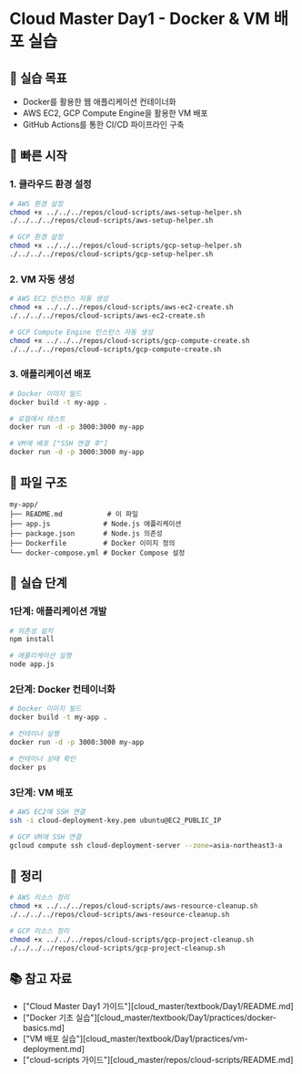 # Cloud Master Day1 - Docker & VM 배포 실습

## 🎯 실습 목표
- Docker를 활용한 웹 애플리케이션 컨테이너화
- AWS EC2, GCP Compute Engine을 활용한 VM 배포
- GitHub Actions를 통한 CI/CD 파이프라인 구축

## 🚀 빠른 시작

### 1. 클라우드 환경 설정
```bash
# AWS 환경 설정
chmod +x ../../../repos/cloud-scripts/aws-setup-helper.sh
./../../../repos/cloud-scripts/aws-setup-helper.sh

# GCP 환경 설정
chmod +x ../../../repos/cloud-scripts/gcp-setup-helper.sh
./../../../repos/cloud-scripts/gcp-setup-helper.sh
```

### 2. VM 자동 생성
```bash
# AWS EC2 인스턴스 자동 생성
chmod +x ../../../repos/cloud-scripts/aws-ec2-create.sh
./../../../repos/cloud-scripts/aws-ec2-create.sh

# GCP Compute Engine 인스턴스 자동 생성
chmod +x ../../../repos/cloud-scripts/gcp-compute-create.sh
./../../../repos/cloud-scripts/gcp-compute-create.sh
```

### 3. 애플리케이션 배포
```bash
# Docker 이미지 빌드
docker build -t my-app .

# 로컬에서 테스트
docker run -d -p 3000:3000 my-app

# VM에 배포 ["SSH 연결 후"]
docker run -d -p 3000:3000 my-app
```

## 📁 파일 구조
```
my-app/
├── README.md           # 이 파일
├── app.js             # Node.js 애플리케이션
├── package.json       # Node.js 의존성
├── Dockerfile         # Docker 이미지 정의
└── docker-compose.yml # Docker Compose 설정
```

## 🔧 실습 단계

### 1단계: 애플리케이션 개발
```bash
# 의존성 설치
npm install

# 애플리케이션 실행
node app.js
```

### 2단계: Docker 컨테이너화
```bash
# Docker 이미지 빌드
docker build -t my-app .

# 컨테이너 실행
docker run -d -p 3000:3000 my-app

# 컨테이너 상태 확인
docker ps
```

### 3단계: VM 배포
```bash
# AWS EC2에 SSH 연결
ssh -i cloud-deployment-key.pem ubuntu@EC2_PUBLIC_IP

# GCP VM에 SSH 연결
gcloud compute ssh cloud-deployment-server --zone=asia-northeast3-a
```

## 🧹 정리
```bash
# AWS 리소스 정리
chmod +x ../../../repos/cloud-scripts/aws-resource-cleanup.sh
./../../../repos/cloud-scripts/aws-resource-cleanup.sh

# GCP 리소스 정리
chmod +x ../../../repos/cloud-scripts/gcp-project-cleanup.sh
./../../../repos/cloud-scripts/gcp-project-cleanup.sh
```

## 📚 참고 자료
- ["Cloud Master Day1 가이드"][cloud_master/textbook/Day1/README.md]
- ["Docker 기초 실습"][cloud_master/textbook/Day1/practices/docker-basics.md]
- ["VM 배포 실습"][cloud_master/textbook/Day1/practices/vm-deployment.md]
- ["cloud-scripts 가이드"][cloud_master/repos/cloud-scripts/README.md]
